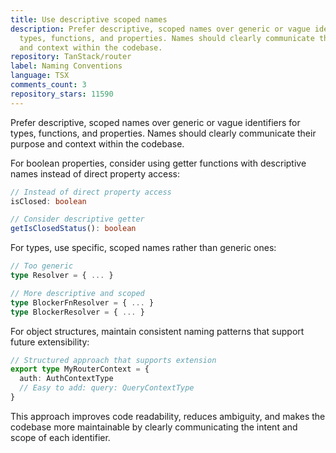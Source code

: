 ```yaml
---
title: Use descriptive scoped names
description: Prefer descriptive, scoped names over generic or vague identifiers for
  types, functions, and properties. Names should clearly communicate their purpose
  and context within the codebase.
repository: TanStack/router
label: Naming Conventions
language: TSX
comments_count: 3
repository_stars: 11590
---
```


Prefer descriptive, scoped names over generic or vague identifiers for types, functions, and properties. Names should clearly communicate their purpose and context within the codebase.

For boolean properties, consider using getter functions with descriptive names instead of direct property access:
```ts
// Instead of direct property access
isClosed: boolean

// Consider descriptive getter
getIsClosedStatus(): boolean
```

For types, use specific, scoped names rather than generic ones:
```ts
// Too generic
type Resolver = { ... }

// More descriptive and scoped  
type BlockerFnResolver = { ... }
type BlockerResolver = { ... }
```

For object structures, maintain consistent naming patterns that support future extensibility:
```ts
// Structured approach that supports extension
export type MyRouterContext = {
  auth: AuthContextType
  // Easy to add: query: QueryContextType
}
```

This approach improves code readability, reduces ambiguity, and makes the codebase more maintainable by clearly communicating the intent and scope of each identifier.